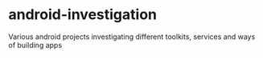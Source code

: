 android-investigation
=====================

Various android projects investigating different toolkits, services and ways of building apps